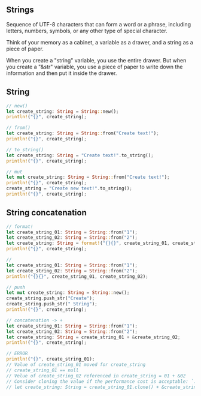 ## Strings

Sequence of UTF-8 characters that can form a word or a phrase, including letters, numbers, symbols, or any other type of special character.

Think of your memory as a cabinet, a variable as a drawer, and a string as a piece of paper.

When you create a "string" variable, you use the entire drawer. But when you create a "&str" variable, you use a piece of paper to write down the information and then put it inside the drawer.

## String

```rust
// new()
let create_string: String = String::new();
println!("{}", create_string);

// from()
let create_string: String = String::from("Create text!");
println!("{}", create_string);

// to_string()
let create_string: String = "Create text!".to_string();
println!("{}", create_string);

// mut
let mut create_string: String = String::from("Create text!");
println!("{}", create_string);
create_string = "Create new text!".to_string();
println!("{}", create_string);
```

## String concatenation

```rust
// format!
let create_string_01: String = String::from("1");
let create_string_02: String = String::from("2");
let create_string: String = format!("{}{}", create_string_01, create_string_02);
println!("{}", create_string);

//
let create_string_01: String = String::from("1");
let create_string_02: String = String::from("2");
println!("{}{}", create_string_01, create_string_02);

// push
let mut create_string: String = String::new();
create_string.push_str("Create");
create_string.push_str(" String");
println!("{}", create_string);

// concatenation -> +
let create_string_01: String = String::from("1");
let create_string_02: String = String::from("2");
let create_string: String = create_string_01 + &create_string_02;
println!("{}", create_string);

// ERROR
println!("{}", create_string_01);
// Value of create_string_01 moved for create_string
// create_string_01 == null
// Velue of create_string_02 referenced in create_string = 01 + &02
// Consider cloning the value if the performance cost is acceptable: `.clone()`
// let create_string: String = create_string_01.clone() + &create_string_02;
```
